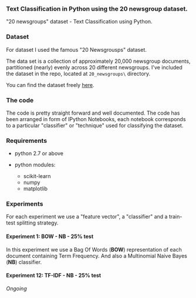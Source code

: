 ### Text Classification in Python using the 20 newsgroup dataset.
"20 newsgroups" dataset - Text Classification using Python. 

### Dataset

For dataset I used the famous "20 Newsgrousps" dataset.

The data set is a collection of approximately 20,000 newsgroup documents, partitioned (nearly) evenly across 20 different newsgroups.
I've included the dataset in the repo, located at `20_newsgroups\` directory.

You can find the dataset freely [here](http://archive.ics.uci.edu/ml/datasets/Twenty+Newsgroups). 

### The code

The code is pretty straight forward and well documented. The code has been arranged in form of IPython Notebooks, each notebook corresponds to a particular "classifier" or "technique" used for classifying the dataset.

### Requirements

* python 2.7 or above
* python modules:

  * scikit-learn
  * numpy
  * matplotlib
  
### Experiments

For each experiment we use a "feature vector", a "classifier" and a train-test splitting strategy.

#### Experiment 1: BOW - NB - 25% test

In this experiment we use a Bag Of Words (**BOW**) representation of each document containing Term Frequency. And also a Multinomial Naive Bayes (**NB**) classifier.

#### Experiment 12: TF-IDF - NB - 25% test
_Ongoing_
